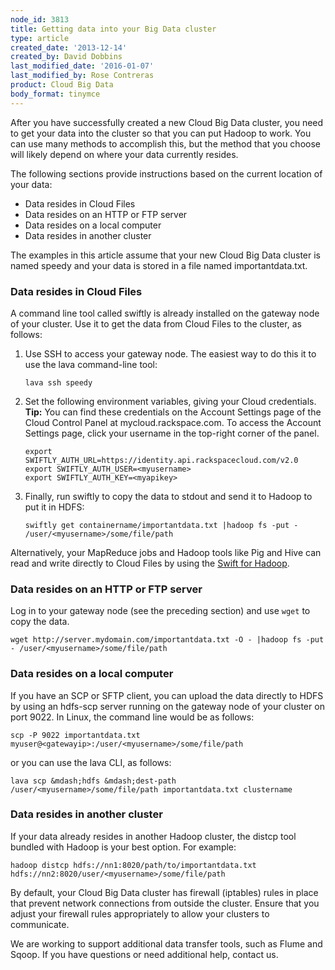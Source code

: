 ```yaml
---
node_id: 3813
title: Getting data into your Big Data cluster
type: article
created_date: '2013-12-14'
created_by: David Dobbins
last_modified_date: '2016-01-07'
last_modified_by: Rose Contreras
product: Cloud Big Data
body_format: tinymce
---
```


After you have successfully created a new Cloud Big Data cluster, you
need to get your data into the cluster so that you can put Hadoop to
work. You can use many methods to accomplish this, but the method that
you choose will likely depend on where your data currently resides.

The following sections provide instructions based on the current
location of your data:

-   Data resides in Cloud Files
-   Data resides on an HTTP or FTP server
-   Data resides on a local computer
-   Data resides in another cluster

The examples in this article assume that your new Cloud Big Data cluster
is named speedy and your data is stored in a file named
importantdata.txt.

### Data resides in Cloud Files

A command line tool called swiftly is already installed on the gateway
node of your cluster. Use it to get the data from Cloud Files to the
cluster, as follows:

1.  Use SSH to access your gateway node. The easiest way to do this it
    to use the lava command-line tool:

        lava ssh speedy

2.  Set the following environment variables, giving your
    Cloud credentials. **Tip:** You can find these credentials on the
    Account Settings page of the Cloud Control Panel
    at mycloud.rackspace.com. To access the Account Settings page, click
    your username in the top-right corner of the panel.

        export SWIFTLY_AUTH_URL=https://identity.api.rackspacecloud.com/v2.0
        export SWIFTLY_AUTH_USER=<myusername>
        export SWIFTLY_AUTH_KEY=<myapikey>

3.  Finally, run swiftly to copy the data to stdout and send it to
    Hadoop to put it in HDFS:

        swiftly get containername/importantdata.txt |hadoop fs -put - /user/<myusername>/some/file/path

Alternatively, your MapReduce jobs and Hadoop tools like Pig and Hive
can read and write directly to Cloud Files by using the [Swift for
Hadoop](/how-to/swift-filesystem-for-hadoop).

### Data resides on an HTTP or FTP server

Log in to your gateway node (see the preceding section) and use `wget`
to copy the data.

    wget http://server.mydomain.com/importantdata.txt -O - |hadoop fs -put - /user/<myusername>/some/file/path

### Data resides on a local computer

If you have an SCP or SFTP client, you can upload the data directly to
HDFS by using an hdfs-scp server running on the gateway node of your
cluster on port 9022. In Linux, the command line would be as follows:

    scp -P 9022 importantdata.txt myuser@<gatewayip>:/user/<myusername>/some/file/path

or you can use the lava CLI, as follows:

    lava scp &mdash;hdfs &mdash;dest-path /user/<myusername>/some/file/path importantdata.txt clustername

### Data resides in another cluster

If your data already resides in another Hadoop cluster, the distcp tool
bundled with Hadoop is your best option. For example:

    hadoop distcp hdfs://nn1:8020/path/to/importantdata.txt hdfs://nn2:8020/user/<myusername>/some/file/path

By default, your Cloud Big Data cluster has firewall (iptables) rules in
place that prevent network connections from outside the cluster. Ensure
that you adjust your firewall rules appropriately to allow your clusters
to communicate.

We are working to support additional data transfer tools, such as Flume
and Sqoop. If you have questions or need additional help, contact us.

